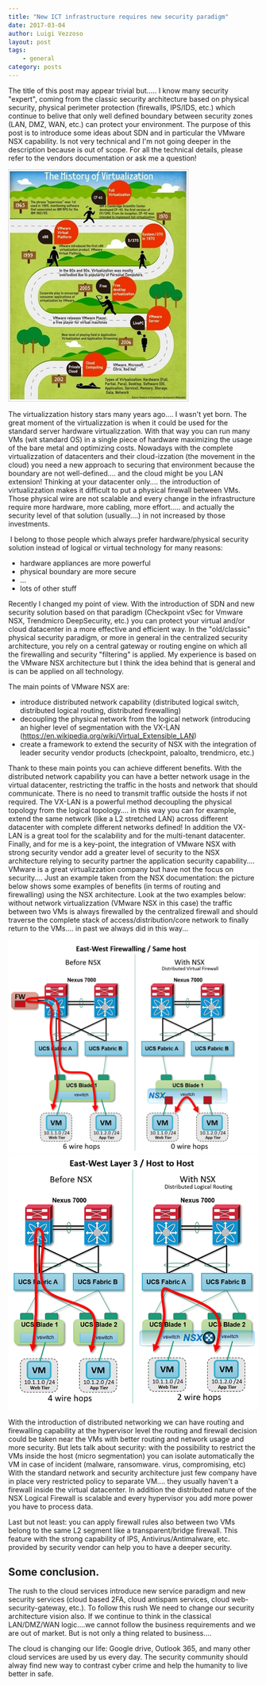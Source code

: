 ```yaml
---
title: "New ICT infrastructure requires new security paradigm"
date: 2017-03-04
author: Luigi Vezzoso
layout: post
tags: 
    - general
category: posts
---
```


The title of this post may appear trivial but..... I know many security "expert", coming from the classic security architecture based on physical security, physical perimeter protection (firewalls, IPS/IDS, etc.) which continue to belive that only well defined boundary between security zones (LAN, DMZ, WAN, etc.) can protect your environment. The purpose of this post is to introduce some ideas about SDN and in particular the VMware NSX capability. Is not very technical and I'm not going deeper in the description because is out of scope. For all the technical details, please refer to the vendors documentation or ask me a question!

![virtualization-history](assets/postimages/virtualization-history.jpg)

The virtualizzation history stars many years ago.... I wasn't yet born. The great moment of the virtualizzation is when it could be used for the  standard server hardware virtualizzation. With that way you can run many VMs (wit standard OS) in a single piece of hardware maximizing the usage of the bare metal and optimizing costs.
Nowadays with the complete virtualizzation of datacenters and their cloud-izzation (the movement in the cloud) you need a new approach to securing that environment because the boundary are not well-defined.... and the cloud might be you LAN extension! Thinking at your datacenter only.... the introduction of virtualizzation makes it difficult to put a physical firewall between VMs. Those physical wire are not scalable and every change in the infrastructure require more hardware, more cabling, more effort..... and actually the security level of that solution (usually....) in not increased by those investments.

 I belong to those people which always prefer hardware/physical security solution instead of logical or virtual technology for many reasons:

- hardware appliances are more powerful
- physical boundary are more secure
- ...
- lots of other stuff

Recently I changed my point of view. With the introduction of SDN and new security solution based on that paradigm (Checkpoint vSec for Vmware NSX, Trendmicro DeepSecurity, etc.) you can protect your virtual and/or cloud datacenter in a more effective and efficient way.
In the "old/classic" physical security paradigm, or more in general in the centralized security architecture, you rely on a central gateway or routing engine on which all the firewalling and security "filtering" is applied.
My experience is based on the VMware NSX architecture but I think the idea behind that is general and is can be applied on all technology.


The main points of VMware NSX are:

- introduce distributed network capability (distributed logical switch, distributed logical routing, distributed firewalling)
- decoupling the physical network from the logical network (introducing an higher level of segmentation with the VX-LAN (https://en.wikipedia.org/wiki/Virtual_Extensible_LAN)
- create a framework to extend the security of NSX with the integration of leader security vendor products (checkpoint, paloalto, trendmicro, etc.)

Thank to these main points you can achieve different benefits. With the distributed network capability you can have a better network usage in the virtual datacenter, restricting the traffic in the hosts and network that should communicate. There is no need to transmit traffic outside the hosts if not required.
The VX-LAN is a powerful method decoupling the physical topology from the logical topology.... in this way you can for example, extend the same network (like a L2 stretched LAN)  across different datacenter with complete different networks defined! In addition the VX-LAN is a great tool for the scalability and for the multi-tenant datacenter.
Finally, and for me is a key-point, the integration of VMware NSX with strong security vendor add a greater level of security to the NSX architecture relying to security partner the application security capability.... VMware is a great virtualizzation company but have not the focus on security....
Just an example taken from the NSX documentation: the picture below shows some examples of benefits (in terms of routing and firewalling) using the NSX architecture.
Look at the two examples below: without network virtualizzation (VMware NSX in this case) the traffic between two VMs is always firewalled by the centralized firewall and should traverse the complete stack of access/distribution/core network to finally return to the VMs.... in past we always did in this way...

![image1](assets/postimages/663077621.PNG) 
![image2](assets/postimages/354208960.PNG)

With the introduction of distributed networking we can have routing and firewalling capability at the hypervisor level the routing and firewall decision could be taken near the VMs with better routing and network usage and more security.
But lets talk about security: with the possibility to restrict the VMs inside the host (micro segmentation) you can isolate automatically the VM in case of incident (malware, ransomware. virus, compromising, etc)
With the standard network and security architecture just few company have in place very restricted policy to separate VM.... they usually haven't a firewall inside the virtual datacenter. In addition the distributed nature of the NSX Logical Firewall is scalable and every hypervisor you add more power you have to process data.

Last but not least: you can apply firewall rules also between two VMs belong to the same L2 segment like a transparent/bridge firewall. This feature with the strong capability of IPS, Antivirus/Antimalware, etc. provided by security vendor can help you to have a deeper security.

## Some conclusion.

The rush to the cloud services introduce new service paradigm and new security services (cloud based 2FA, cloud antispam services, cloud web-security-gateway, etc.). To follow this rush We need to change our security architecture vision also. If we continue to think in the classical LAN/DMZ/WAN logic....we cannot follow the business requirements and we are out of market. But is not only a thing related to business....

The cloud is changing our life: Google drive, Outlook 365, and many other cloud services are used by us every day. The security community should alway find new way to contrast cyber crime and help the humanity to live better in safe.


